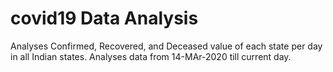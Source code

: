 # covid19 Data Analysis
Analyses Confirmed, Recovered, and Deceased value of each state per day in all Indian states. Analyses data from 14-MAr-2020 till current day.
